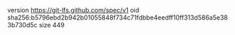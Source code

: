 version https://git-lfs.github.com/spec/v1
oid sha256:b5796ebd2b942b01055848f734c71fdbbe4eedff10ff313d586a5e383b730d5c
size 449
